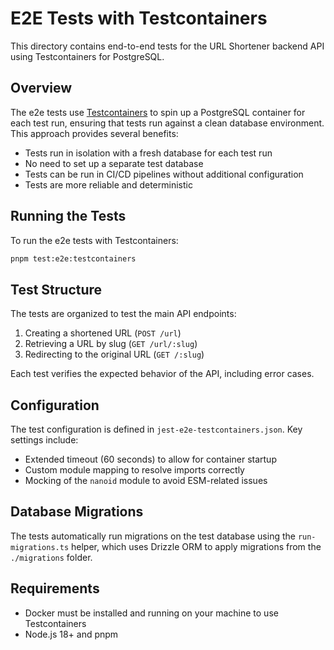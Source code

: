 # E2E Tests with Testcontainers

This directory contains end-to-end tests for the URL Shortener backend API using Testcontainers for PostgreSQL.

## Overview

The e2e tests use [Testcontainers](https://testcontainers.com/) to spin up a PostgreSQL container for each test run, ensuring that tests run against a clean database environment. This approach provides several benefits:

- Tests run in isolation with a fresh database for each test run
- No need to set up a separate test database
- Tests can be run in CI/CD pipelines without additional configuration
- Tests are more reliable and deterministic

## Running the Tests

To run the e2e tests with Testcontainers:

```bash
pnpm test:e2e:testcontainers
```

## Test Structure

The tests are organized to test the main API endpoints:

1. Creating a shortened URL (`POST /url`)
2. Retrieving a URL by slug (`GET /url/:slug`)
3. Redirecting to the original URL (`GET /:slug`)

Each test verifies the expected behavior of the API, including error cases.

## Configuration

The test configuration is defined in `jest-e2e-testcontainers.json`. Key settings include:

- Extended timeout (60 seconds) to allow for container startup
- Custom module mapping to resolve imports correctly
- Mocking of the `nanoid` module to avoid ESM-related issues

## Database Migrations

The tests automatically run migrations on the test database using the `run-migrations.ts` helper, which uses Drizzle ORM to apply migrations from the `./migrations` folder.

## Requirements

- Docker must be installed and running on your machine to use Testcontainers
- Node.js 18+ and pnpm 